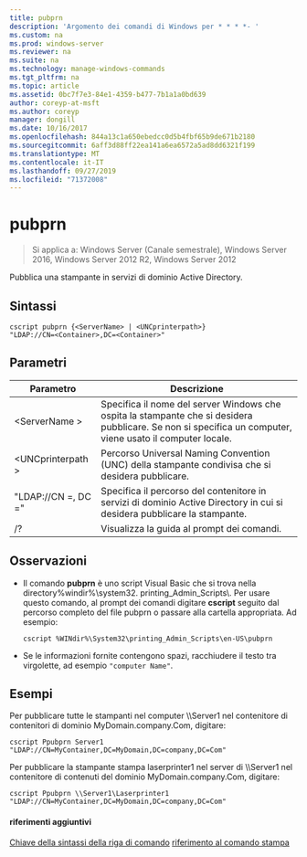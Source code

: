 ```yaml
---
title: pubprn
description: 'Argomento dei comandi di Windows per * * * *- '
ms.custom: na
ms.prod: windows-server
ms.reviewer: na
ms.suite: na
ms.technology: manage-windows-commands
ms.tgt_pltfrm: na
ms.topic: article
ms.assetid: 0bc7f7e3-84e1-4359-b477-7b1a1a0bd639
author: coreyp-at-msft
ms.author: coreyp
manager: dongill
ms.date: 10/16/2017
ms.openlocfilehash: 844a13c1a650ebedcc0d5b4fbf65b9de671b2180
ms.sourcegitcommit: 6aff3d88ff22ea141a6ea6572a5ad8dd6321f199
ms.translationtype: MT
ms.contentlocale: it-IT
ms.lasthandoff: 09/27/2019
ms.locfileid: "71372008"
---
```

# <a name="pubprn"></a>pubprn

>Si applica a: Windows Server (Canale semestrale), Windows Server 2016, Windows Server 2012 R2, Windows Server 2012

Pubblica una stampante in servizi di dominio Active Directory.

## <a name="syntax"></a>Sintassi
```
cscript pubprn {<ServerName> | <UNCprinterpath>} 
"LDAP://CN=<Container>,DC=<Container>"
```

## <a name="parameters"></a>Parametri
|Parametro|Descrizione|
|-------|--------|
|\<ServerName >|Specifica il nome del server Windows che ospita la stampante che si desidera pubblicare. Se non si specifica un computer, viene usato il computer locale.|
|\<UNCprinterpath >|Percorso Universal Naming Convention (UNC) della stampante condivisa che si desidera pubblicare.|
|"LDAP://CN =<Container>, DC =<Container>"|Specifica il percorso del contenitore in servizi di dominio Active Directory in cui si desidera pubblicare la stampante.|
|/?|Visualizza la guida al prompt dei comandi.|

## <a name="remarks"></a>Osservazioni
-   Il comando **pubprn** è uno script Visual Basic che si trova nella directory%windir%\system32\. printing_Admin_Scripts\\<language>. Per usare questo comando, al prompt dei comandi digitare **cscript** seguito dal percorso completo del file pubprn o passare alla cartella appropriata. Ad esempio:
    ```
    cscript %WINdir%\System32\printing_Admin_Scripts\en-US\pubprn
    ```
-   Se le informazioni fornite contengono spazi, racchiudere il testo tra virgolette, ad esempio `"computer Name"`.

## <a name="BKMK_examples"></a>Esempi
Per pubblicare tutte le stampanti nel computer \\\Server1 nel contenitore di contenitori di dominio MyDomain.company.Com, digitare:
```
cscript Ppubprn Server1 "LDAP://CN=MyContainer,DC=MyDomain,DC=company,DC=Com"
```
Per pubblicare la stampante stampa laserprinter1 nel server di \\\Server1 nel contenitore di contenuti del dominio MyDomain.company.Com, digitare:
```
cscript Ppubprn \\Server1\Laserprinter1 "LDAP://CN=MyContainer,DC=MyDomain,DC=company,DC=Com"
```

#### <a name="additional-references"></a>riferimenti aggiuntivi
[Chiave della sintassi della riga di comando](command-line-syntax-key.md)
[riferimento al comando stampa](print-command-reference.md)

